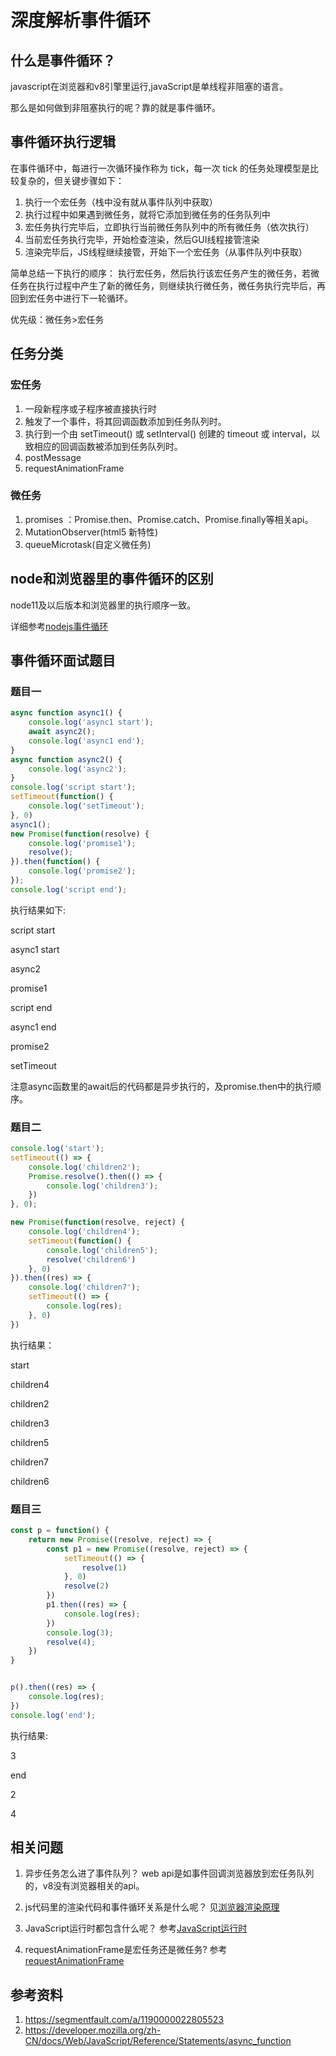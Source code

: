 # 深度解析事件循环

## 什么是事件循环？

javascript在浏览器和v8引擎里运行,javaScript是单线程非阻塞的语言。

那么是如何做到非阻塞执行的呢？靠的就是事件循环。

## 事件循环执行逻辑

在事件循环中，每进行一次循环操作称为 tick，每一次 tick 的任务处理模型是比较复杂的，但关键步骤如下：

1. 执行一个宏任务（栈中没有就从事件队列中获取）
2. 执行过程中如果遇到微任务，就将它添加到微任务的任务队列中
3. 宏任务执行完毕后，立即执行当前微任务队列中的所有微任务（依次执行）
4. 当前宏任务执行完毕，开始检查渲染，然后GUI线程接管渲染
5. 渲染完毕后，JS线程继续接管，开始下一个宏任务（从事件队列中获取）

简单总结一下执行的顺序：
执行宏任务，然后执行该宏任务产生的微任务，若微任务在执行过程中产生了新的微任务，则继续执行微任务，微任务执行完毕后，再回到宏任务中进行下一轮循环。

优先级：微任务>宏任务

## 任务分类

### 宏任务

1. 一段新程序或子程序被直接执行时
2. 触发了一个事件，将其回调函数添加到任务队列时。
3. 执行到一个由 setTimeout() 或 setInterval() 创建的 timeout 或 interval，以致相应的回调函数被添加到任务队列时。
4. postMessage
5. requestAnimationFrame

### 微任务

1. promises ：Promise.then、Promise.catch、Promise.finally等相关api。
2. MutationObserver(html5 新特性)
3. queueMicrotask(自定义微任务)

## node和浏览器里的事件循环的区别

node11及以后版本和浏览器里的执行顺序一致。

详细参考[nodejs事件循环](./nodejsEventloop.md)

## 事件循环面试题目

### 题目一

```javascript
async function async1() {
    console.log('async1 start');
    await async2();
    console.log('async1 end');
}
async function async2() {
    console.log('async2');
}
console.log('script start');
setTimeout(function() {
    console.log('setTimeout');
}, 0)
async1();
new Promise(function(resolve) {
    console.log('promise1');
    resolve();
}).then(function() {
    console.log('promise2');
});
console.log('script end');
```

执行结果如下:

script start

async1 start

async2

promise1

script end

async1 end

promise2

setTimeout

注意async函数里的await后的代码都是异步执行的，及promise.then中的执行顺序。

### 题目二

```javascript
console.log('start');
setTimeout(() => {
    console.log('children2');
    Promise.resolve().then(() => {
        console.log('children3');
    })
}, 0);

new Promise(function(resolve, reject) {
    console.log('children4');
    setTimeout(function() {
        console.log('children5');
        resolve('children6')
    }, 0)
}).then((res) => {
    console.log('children7');
    setTimeout(() => {
        console.log(res);
    }, 0)
})
```

执行结果：

start

children4

children2

children3

children5

children7

children6

### 题目三

```javascript
const p = function() {
    return new Promise((resolve, reject) => {
        const p1 = new Promise((resolve, reject) => {
            setTimeout(() => {
                resolve(1)
            }, 0)
            resolve(2)
        })
        p1.then((res) => {
            console.log(res);
        })
        console.log(3);
        resolve(4);
    })
}


p().then((res) => {
    console.log(res);
})
console.log('end');
```

执行结果:

3

end

2

4

## 相关问题

1. 异步任务怎么进了事件队列？
web api是如事件回调浏览器放到宏任务队列的，v8没有浏览器相关的api。

2. js代码里的渲染代码和事件循环关系是什么呢？
见[浏览器渲染原理](./browser.md)

3. JavaScript运行时都包含什么呢？
参考[JavaScript运行时](./runtime.md)

4. requestAnimationFrame是宏任务还是微任务?
参考[requestAnimationFrame](./requestAnimationFrame.md)

## 参考资料

1. https://segmentfault.com/a/1190000022805523
2. https://developer.mozilla.org/zh-CN/docs/Web/JavaScript/Reference/Statements/async_function
